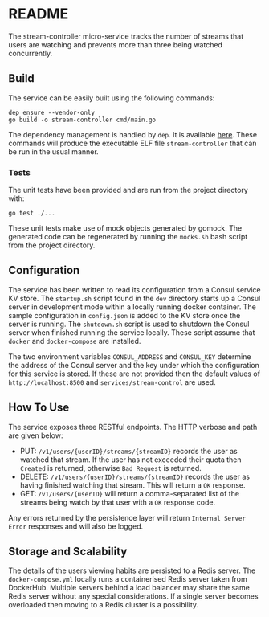 # README

The stream-controller micro-service tracks the number of streams that users are watching and prevents more 
than three being watched concurrently. 

## Build

The service can be easily built using the following commands:

```
dep ensure --vendor-only
go build -o stream-controller cmd/main.go
``` 

The dependency management is handled by `dep`. It is available [here](https://github.com/golang/dep).
These commands will produce the executable ELF file `stream-controller` that can be run in the usual manner.

### Tests

The unit tests have been provided and are run from the project directory with: 

```
go test ./...
```  

These unit tests make use of mock objects generated by gomock. The generated code can be regenerated by running
the `mocks.sh` bash script from the project directory.   

## Configuration

The service has been written to read its configuration from a Consul service KV store. The `startup.sh` script found in
the `dev` directory starts up a Consul server in development mode within a locally running docker container. The sample
configuration in `config.json` is added to the KV store once the server is running. The `shutdown.sh` script is used to 
shutdown the Consul server when finished running the service locally. These script assume that `docker` and 
`docker-compose` are installed. 

The two environment variables `CONSUL_ADDRESS` and `CONSUL_KEY` determine the address of the Consul server and the key 
under which the configuration for this service is stored. If these are not provided then the default values of 
`http://localhost:8500` and `services/stream-control` are used.

## How To Use

The service exposes three RESTful endpoints. The HTTP verbose and path are given below: 

* PUT: `/v1/users/{userID}/streams/{streamID}` records the user as watched that stream. If the user has not exceeded 
their quota then `Created` is returned, otherwise `Bad Request` is returned. 
* DELETE: `/v1/users/{userID}/streams/{streamID}` records the user as having finished watching that stream. This will
return a `OK` response.
* GET: `/v1/users/{userID}` will return a comma-separated list of the streams being watch by that user with a `OK` 
response code.

Any errors returned by the persistence layer will return `Internal Server Error` responses and will also be logged. 

## Storage and Scalability

The details of the users viewing habits are persisted to a Redis server. The `docker-compose.yml` locally runs a
containerised Redis server taken from DockerHub. Multiple servers behind a load balancer may share the same Redis 
server without any special considerations. If a single server becomes overloaded then moving to a Redis cluster
is a possibility. 
